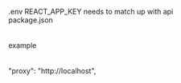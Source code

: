 .env REACT_APP_KEY needs to match up with api
<br>
package.json  
<br>  
example  
<br>  
"proxy": "http://localhost",